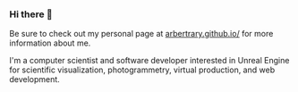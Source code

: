 ### Hi there 👋

Be sure to check out my personal page at [arbertrary.github.io/](https://arbertrary.github.io/) for more information about me.

I'm a computer scientist and software developer interested in Unreal Engine for scientific visualization, photogrammetry, virtual production, and web development.

<!--
**arbertrary/arbertrary** is a ✨ _special_ ✨ repository because its `README.md` (this file) appears on your GitHub profile.

Here are some ideas to get you started:

- 🔭 I’m currently working on ...
- 🌱 I’m currently learning ...
- 👯 I’m looking to collaborate on ...
- 🤔 I’m looking for help with ...
- 💬 Ask me about ...
- 📫 How to reach me: ...
- 😄 Pronouns: ...
- ⚡ Fun fact: ...
-->
